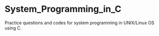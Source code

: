 # System_Programming_in_C
Practice questions and codes for system programming in UNIX/Linux OS using C. 
